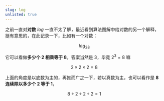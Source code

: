 ```yaml
---
slug: log
unlisted: true
---
```


之前一直对**对数** $log$ 一直不太了解，最近看到算法图解中给对数的另一个解释，挺有意思的，在此记录一下，比如有一个对数：

$$
log_28
$$

它可以看做**多少个 2 相乘等于 8**，答案当然是 3，毕竟 $2^3=8$ 嘛

$$
2\times2\times2=8
$$

上面的角度是以底数为主的，再推而广之一下，若以真数为主，也可以看作是 **8 连续除以多少个 2 等于 1**，

$$
8\div2\div2\div2=1
$$


